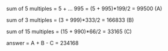 sum of 5 multiples  = 
5 + ... 995 = 
(5 + 995)*199/2 = 99500 (A)

sum of 3 multiples = 
(3 + 999)*333/2 = 166833 (B)

sum of 15 multiples = 
(15 + 990)*66/2 = 33165 (C)

answer = A + B - C = 234168
